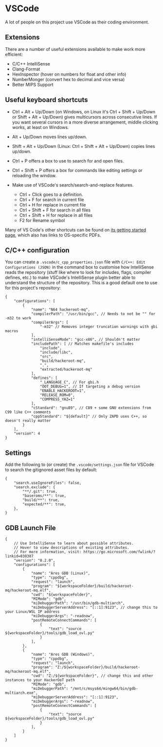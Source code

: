 # VSCode

A lot of people on this project use VSCode as their coding environment.

## Extensions

There are a number of useful extensions available to make work more efficient:

- C/C++ IntelliSense
- Clang-Format
- HexInspector (hover on numbers for float and other info)
- NumberMonger (convert hex to decimal and vice versa)
- Better MIPS Support

## Useful keyboard shortcuts

- Ctrl + Alt + Up/Down (on Windows, on Linux it's Ctrl + Shift + Up/Down or Shift + Alt + Up/Down) gives multicursors across consecutive lines. If you want several cursors in a more diverse arrangement, middle clicking works, at least on Windows.
- Alt + Up/Down moves lines up/down.
- Shift + Alt + Up/Down (Linux: Ctrl + Shift + Alt + Up/Down) copies lines up/down.
- Ctrl + P offers a box to use to search for and open files.
- Ctrl + Shift + P offers a box for commands like editing settings or reloading the window.

- Make use of VSCode's search/search-and-replace features.
    - Ctrl + Click goes to a definition.
    - Ctrl + F for search in current file
    - Ctrl + H for replace in current file
    - Ctrl + Shift + F for search in all files
    - Ctrl + Shift + H for replace in all files
    - F2 for Rename symbol

Many of VS Code's other shortcuts can be found on [its getting started page](https://code.visualstudio.com/docs/getstarted/keybindings), which also has links to OS-specific PDFs.

## C/C++ configuration

You can create a `.vscode/c_cpp_properties.json` file with `C/C++: Edit Configurations (JSON)` in the command box to customise how IntelliSense reads the repository (stuff like where to look for includes, flags, compiler defines, etc.) to make VSCode's IntelliSense plugin better able to understand the structure of the repository. This is a good default one to use for this project's repository:

```jsonc
{
    "configurations": [
        {
            "name": "N64 hackeroot-mq",
            "compilerPath": "/usr/bin/gcc", // Needs to not be "" for -m32 to work
            "compilerArgs": [
                "-m32" // Removes integer truncation warnings with gbi macros
            ],
            "intelliSenseMode": "gcc-x86", // Shouldn't matter
            "includePath": [ // Matches makefile's includes
                "include",
                "include/libc",
                "src",
                "build/hackeroot-mq",
                ".",
                "extracted/hackeroot-mq"
            ],
            "defines": [
                "_LANGUAGE_C", // For gbi.h
                "OOT_DEBUG=1", // If targeting a debug version
                "ENABLE_HACKEROOT=1",
                "RELEASE_ROM=0",
                "COMPRESS_YAZ=1"
            ],
            "cStandard": "gnu89", // C89 + some GNU extensions from C99 like C++ comments
            "cppStandard": "${default}" // Only ZAPD uses C++, so doesn't really matter
        }
    ],
    "version": 4
}
```

## Settings

Add the following to (or create) the `.vscode/settings.json` file for VSCode to search the gitignored asset files by default:

```jsonc
{
    "search.useIgnoreFiles": false,
    "search.exclude": {
        "**/.git": true,
        "baseroms/**": true,
        "build/**": true,
        "expected/**": true,
    },
}
```

## GDB Launch File
```jsonc
{
    // Use IntelliSense to learn about possible attributes.
    // Hover to view descriptions of existing attributes.
    // For more information, visit: https://go.microsoft.com/fwlink/?linkid=830387
    "version": "0.2.0",
    "configurations": [
        {
            "name": "Ares GDB (Linux)",
            "type": "cppdbg",
            "request": "launch",
            "program": "${workspaceFolder}/build/hackeroot-mq/hackeroot-mq.elf",
            "cwd": "${workspaceFolder}",
            "MIMode": "gdb",
            "miDebuggerPath": "/usr/bin/gdb-multiarch",
            "miDebuggerServerAddress": "[::1]:9123", // change this to your Linux/WSL IP address
            "miDebuggerArgs": "-readnow",
            "postRemoteConnectCommands": [
                {
                    "text": "source ${workspaceFolder}/tools/gdb_load_ovl.py"
                }
            ],
        },
        {
            "name": "Ares GDB (Windows)",
            "type": "cppdbg",
            "request": "launch",
            "program": "Z:/${workspaceFolder}/build/hackeroot-mq/hackeroot-mq.elf",
            "cwd": "Z:/${workspaceFolder}", // change this and other instances to your HackerOoT path
            "MIMode": "gdb",
            "miDebuggerPath": "/mnt/c/msys64/mingw64/bin/gdb-multiarch.exe",
            "miDebuggerServerAddress": "[::1]:9123",
            "miDebuggerArgs": "-readnow",
            "postRemoteConnectCommands": [
                {
                    "text": "source ${workspaceFolder}/tools/gdb_load_ovl.py"
                }
            ],
        }
    ]
}

```
